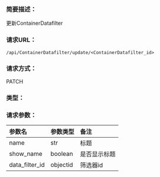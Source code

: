 ### **简要描述：**

更新ContainerDatafilter

### **请求URL：**

`/api/ContainerDatafilter/update/<ContainerDatafilter_id>`

### **请求方式：**

PATCH

### **类型：**


### **请求参数：**

|参数名|参数类型|备注|
|:--|:--|:--|
|name|str|标题|
|show_name|boolean|是否显示标题|
|data_filter_id|objectid|筛选器id|
